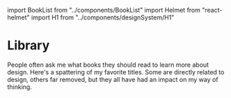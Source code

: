 import BookList from "../components/BookList"
import Helmet from "react-helmet"
import H1 from "../components/designSystem/H1"

<Helmet title="Library" />

<H1 width={80} weight={400}>Library</H1>

People often ask me what books they should read to learn more about design.
Here's a spattering of my favorite titles. Some are directly related to design,
others far removed, but they all have had an impact on my way of thinking.

<BookList />

